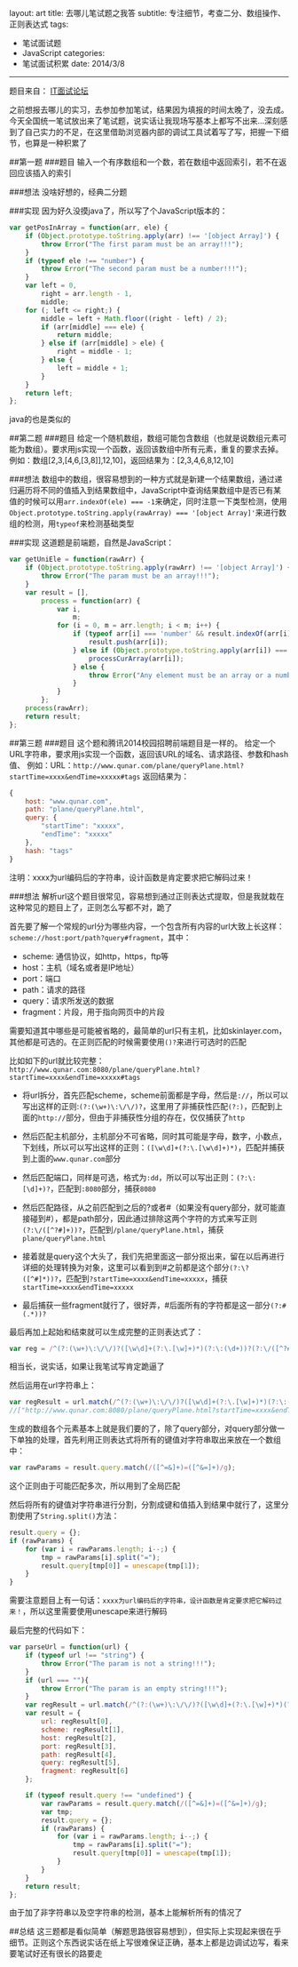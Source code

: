layout: art
title: 去哪儿笔试题之我答
subtitle: 专注细节，考查二分、数组操作、正则表达式
tags: 
- 笔试面试题
- JavaScript
categories: 
- 笔试面试积累
date: 2014/3/8
---


题目来自： [IT面试论坛](http://www.itmian4.com/forum.php?mod=forumdisplay&fid=44)

之前想报去哪儿的实习，去参加参加笔试，结果因为填报的时间太晚了，没去成。今天全国统一笔试放出来了笔试题，说实话让我现场写基本上都写不出来...深刻感到了自己实力的不足，在这里借助浏览器内部的调试工具试着写了写，把握一下细节，也算是一种积累了

<!-- more -->

##第一题
###题目
输入一个有序数组和一个数，若在数组中返回索引，若不在返回应该插入的索引

###想法
没啥好想的，经典二分题

###实现
因为好久没摸java了，所以写了个JavaScript版本的：
```javascript
var getPosInArray = function(arr, ele) {
    if (Object.prototype.toString.apply(arr) !== '[object Array]') {
        throw Error("The first param must be an array!!!");
    }
    if (typeof ele !== "number") {
        throw Error("The second param must be a number!!!");
    }
    var left = 0,
        right = arr.length - 1,
        middle;
    for (; left <= right;) {
        middle = left + Math.floor((right - left) / 2);
        if (arr[middle] === ele) {
            return middle;
        } else if (arr[middle] > ele) {
            right = middle - 1;
        } else {
            left = middle + 1;
        }
    }
    return left;
};
```
java的也是类似的

##第二题
###题目
给定一个随机数组，数组可能包含数组（也就是说数组元素可能为数组）。要求用js实现一个函数，返回该数组中所有元素，重复的要求去掉。例如：数组\[2,3,\[4,6,\[3,8\]\],12,10\]，返回结果为：\[2,3,4,6,8,12,10\]

###想法
数组中的数组，很容易想到的一种方式就是新建一个结果数组，通过递归遍历将不同的值插入到结果数组中，JavaScript中查询结果数组中是否已有某值的时候可以用`arr.indexOf(ele) === -1`来确定，同时注意一下类型检测，使用`Object.prototype.toString.apply(rawArray) === '[object Array]'`来进行数组的检测，用`typeof`来检测基础类型

###实现
这道题是前端题，自然是JavaScript：
```javascript
var getUniEle = function(rawArr) {
    if (Object.prototype.toString.apply(rawArr) !== '[object Array]') {
        throw Error("The param must be an array!!!");
    }
    var result = [],
        process = function(arr) {
            var i,
                m;
            for (i = 0, m = arr.length; i < m; i++) {
                if (typeof arr[i] === 'number' && result.indexOf(arr[i]) === -1) {
                    result.push(arr[i]);
                } else if (Object.prototype.toString.apply(arr[i]) === '[object Array]') {
                    processCurArray(arr[i]);
                } else {
                    throw Error("Any element must be an array or a number!!!");
                }
            }
        };
    process(rawArr);
    return result;
};
```

##第三题
###题目
这个题和腾讯2014校园招聘前端题目是一样的。
给定一个URL字符串，要求用js实现一个函数，返回该URL的域名、请求路径、参数和hash值、
例如：URL：`http://www.qunar.com/plane/queryPlane.html?startTime=xxxx&endTime=xxxxx#tags`
返回结果为：
```javascript
{
    host: "www.qunar.com",
    path: "plane/queryPlane.html",
    query: {
        "startTime": "xxxxx",
        "endTime": "xxxxx"
    },
    hash: "tags"
}
```
注明：xxxx为url编码后的字符串，设计函数是肯定要求把它解码过来！

###想法
解析url这个题目很常见，容易想到通过正则表达式提取，但是我就栽在这种常见的题目上了，正则怎么写都不对，跪了

首先要了解一个常规的url分为哪些内容，一个包含所有内容的url大致上长这样：`scheme://host:port/path?query#fragment`，其中：
* scheme: 通信协议，如http，https，ftp等
* host：主机（域名或者是IP地址）
* port：端口
* path：请求的路径
* query：请求所发送的数据
* fragment：片段，用于指向网页中的片段

需要知道其中哪些是可能被省略的，最简单的url只有主机，比如skinlayer.com，其他都是可选的。在正则匹配的时候需要使用`()?`来进行可选时的匹配

比如如下的url就比较完整：`http://www.qunar.com:8080/plane/queryPlane.html?startTime=xxxx&endTime=xxxxx#tags`

* 将url拆分，首先匹配scheme，scheme前面都是字母，然后是`://`，所以可以写出这样的正则:`(?:(\w+)\:\/\/)?`，这里用了非捕获性匹配`(?:)`，匹配到上面的`http://`部分，但由于非捕获性分组的存在，仅仅捕获了`http`

* 然后匹配主机部分，主机部分不可省略，同时其可能是字母，数字，小数点，下划线，所以可以写出这样的正则：`([\w\d]+(?:\.[\w\d]+)*)`，匹配并捕获到上面的`www.qunar.com`部分

* 然后匹配端口，同样是可选，格式为`:dd`，所以可以写出正则：`(?:\:[\d]+)?`，匹配到`:8080`部分，捕获`8080`

* 然后匹配路径，从之前匹配到之后的?或者#（如果没有query部分，就可能直接碰到#），都是path部分，因此通过排除这两个字符的方式来写正则`(?:\/([^?#]+))?`，匹配到`/plane/queryPlane.html`，捕获`plane/queryPlane.html`

* 接着就是query这个大头了，我们先把里面这一部分抠出来，留在以后再进行详细的处理转换为对象，这里可以看到到#之前都是这个部分`(?:\?([^#]*))?`，匹配到`?startTime=xxxx&endTime=xxxxx`，捕获`startTime=xxxx&endTime=xxxxx`

* 最后捕获一些fragment就行了，很好弄，#后面所有的字符都是这一部分`(?:#(.*))?`

最后再加上起始和结束就可以生成完整的正则表达式了：
```javascript
var reg = /^(?:(\w+)\:\/\/)?([\w\d]+(?:\.[\w]+)*)(?:\:(\d+))?(?:\/([^?#]+))?(?:\?([^#]*))?(?:#(.*))?$/;
```
相当长，说实话，如果让我笔试写肯定跪逼了

然后运用在url字符串上：
```javascript
var regResult = url.match(/^(?:(\w+)\:\/\/)?([\w\d]+(?:\.[\w]+)*)(?:\:(\d+))?(?:\/([^?#]+))?(?:\?([^#]*))?(?:#(.*))?$/);
//["http://www.qunar.com:8080/plane/queryPlane.html?startTime=xxxx&endTime=xxxxx#tags", "http", "www.qunar.com", "8080", "plane/queryPlane.html", "startTime=xxxx&endTime=xxxxx", "tags"]
```
生成的数组各个元素基本上就是我们要的了，除了query部分，对query部分做一下单独的处理，首先利用正则表达式将所有的键值对字符串取出来放在一个数组中：
```javascript
var rawParams = result.query.match(/([^=&]+)=([^&=]+)/g);
```
这个正则由于可能匹配多次，所以用到了全局匹配

然后将所有的键值对字符串进行分割，分割成键和值插入到结果中就行了，这里分割使用了`String.split()`方法：
```javascript
result.query = {};
if (rawParams) {
    for (var i = rawParams.length; i--;) {
        tmp = rawParams[i].split("=");
        result.query[tmp[0]] = unescape(tmp[1]);
    }
}
```

需要注意题目上有一句话：`xxxx为url编码后的字符串，设计函数是肯定要求把它解码过来！`，所以这里需要使用unescape来进行解码

最后完整的代码如下：
```javascript
var parseUrl = function(url) {
    if (typeof url !== "string") {
        throw Error("The param is not a string!!!");
    }
    if (url === ""){
        throw Error("The param is an empty string!!!");
    }
    var regResult = url.match(/^(?:(\w+)\:\/\/)?([\w\d]+(?:\.[\w]+)*)(?:\:(\d+))?(?:\/([^?#]+))?(?:\?([^#]*))?(?:#(.*))?$/);
    var result = {
        url: regResult[0],
        scheme: regResult[1],
        host: regResult[2],
        port: regResult[3],
        path: regResult[4],
        query: regResult[5],
        fragment: regResult[6]
    };

    if (typeof result.query !== "undefined") {
        var rawParams = result.query.match(/([^=&]+)=([^&=]+)/g);
        var tmp;
        result.query = {};
        if (rawParams) {
            for (var i = rawParams.length; i--;) {
                tmp = rawParams[i].split("=");
                result.query[tmp[0]] = unescape(tmp[1]);
            }
        }
    }
    return result;
};
```
由于加了非字符串以及空字符串的检测，基本上能解析所有的情况了

##总结
这三题都是看似简单（解题思路很容易想到），但实际上实现起来很在乎细节。正则这个东西说实话在纸上写很难保证正确，基本上都是边调试边写，看来要笔试好还有很长的路要走





















